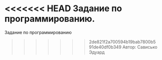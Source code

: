 <<<<<<< HEAD
Задание по программированию.
=======
Задание по программированию

>>>>>>> 2de821f2a700594b19bab7800b591de40df0b349
Автор: Сависько Эдуард
 
